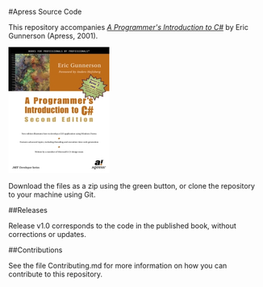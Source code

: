 #Apress Source Code

This repository accompanies [*A Programmer's Introduction to C#*](http://www.apress.com/9781893115620) by Eric Gunnerson (Apress, 2001).

[comment]: #cover
![Cover image](9781893115620.jpg)

Download the files as a zip using the green button, or clone the repository to your machine using Git.

##Releases

Release v1.0 corresponds to the code in the published book, without corrections or updates.

##Contributions

See the file Contributing.md for more information on how you can contribute to this repository.
